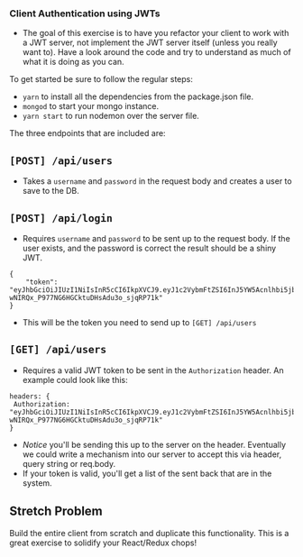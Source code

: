 ### Client Authentication using JWTs

* The goal of this exercise is to have you refactor your client to work with a JWT server, not implement the JWT server itself (unless you really want to). Have a look around the code and try to understand as much of what it is doing as you can.

To get started be sure to follow the regular steps:

* `yarn` to install all the dependencies from the package.json file.
* `mongod` to start your mongo instance.
* `yarn start` to run nodemon over the server file.

The three endpoints that are included are:

## `[POST] /api/users`

* Takes a `username` and `password` in the request body and creates a user to save to the DB.

## `[POST] /api/login`

* Requires `username` and `password` to be sent up to the request body. If the user exists, and the password is correct the result should be a shiny JWT.

```
{
    "token": "eyJhbGciOiJIUzI1NiIsInR5cCI6IkpXVCJ9.eyJ1c2VybmFtZSI6InJ5YW5Acnlhbi5jb20iLCJpYXQiOjE1MTYyOTQ1NzMsImV4cCI6MTUxNjI5ODE3M30.Uv4Sr-wNIRQx_P977NG6HGCktuDHsAdu3o_sjqRP71k"
}
```

* This will be the token you need to send up to `[GET] /api/users`

## `[GET] /api/users`

* Requires a valid JWT token to be sent in the `Authorization` header. An example could look like this:

```
headers: {
 Authorization: "eyJhbGciOiJIUzI1NiIsInR5cCI6IkpXVCJ9.eyJ1c2VybmFtZSI6InJ5YW5Acnlhbi5jb20iLCJpYXQiOjE1MTYyOTQ1NzMsImV4cCI6MTUxNjI5ODE3M30.Uv4Sr-wNIRQx_P977NG6HGCktuDHsAdu3o_sjqRP71k"
}
```

* _Notice_ you'll be sending this up to the server on the header. Eventually we could write a mechanism into our server to accept this via header, query string or req.body.
* If your token is valid, you'll get a list of the sent back that are in the system.

## Stretch Problem

Build the entire client from scratch and duplicate this functionality. This is a great exercise to solidify your React/Redux chops!

